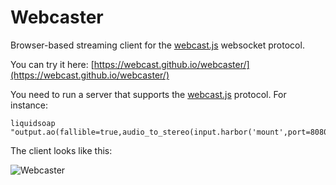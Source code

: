 # Webcaster

Browser-based streaming client for the [webcast.js](https://github.com/webcast/webcast.js) websocket protocol.

You can try it here: [https://webcast.github.io/webcaster/](https://webcast.github.io/webcaster/)

You need to run a server that supports the [webcast.js](https://github.com/webcast/webcast.js) protocol. For instance:
```
liquidsoap "output.ao(fallible=true,audio_to_stereo(input.harbor('mount',port=8080)))"
```

The client looks like this:

![Webcaster](https://user-images.githubusercontent.com/2012073/118627421-fd3fe800-b7cb-11eb-9626-8da1e0b52189.png)
